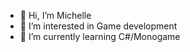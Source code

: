 - 👋 Hi, I’m Michelle
- 👀 I’m interested in Game development
- 🌱 I’m currently learning C#/Monogame 

<!---
Michelle-GameDev/Michelle-GameDev is a ✨ special ✨ repository because its `README.md` (this file) appears on your GitHub profile.
You can click the Preview link to take a look at your changes.
--->
